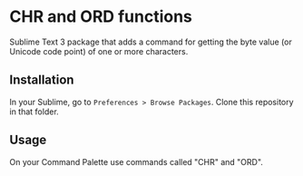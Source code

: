 # CHR and ORD functions

Sublime Text 3 package that adds a command for getting the byte value (or Unicode code point) of one or more characters.

Installation
------------
In your Sublime, go to `Preferences > Browse Packages`. Clone this repository in that folder.

Usage
-----
On your Command Palette use commands called "CHR" and "ORD".
